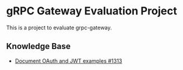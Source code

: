 # gRPC Gateway Evaluation Project

This is a project to evaluate grpc-gateway.

## Knowledge Base
* [Document OAuth and JWT examples #1313](https://github.com/grpc-ecosystem/grpc-gateway/issues/1313)
